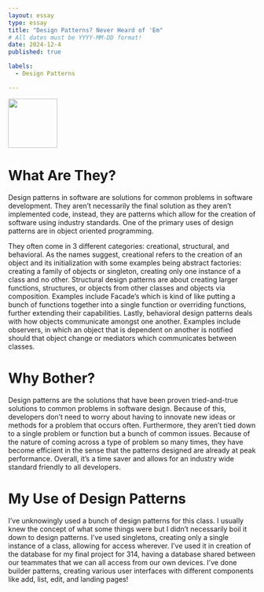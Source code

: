 ```yaml
---
layout: essay
type: essay
title: "Design Patterns? Never Heard of 'Em"
# All dates must be YYYY-MM-DD format!
date: 2024-12-4
published: true

labels:
  - Design Patterns

---
```

<img src="https://miro.medium.com/v2/resize:fit:1054/1*i8hFU86TqfhC0W28083U2w.png" height=100 height=100>

# What Are They?

Design patterns in software are solutions for common problems in software development. They aren’t necessarily the final solution as they aren’t implemented code, instead, they are patterns which allow for the creation of software using industry standards. One of the primary uses of design patterns are in object oriented programming. 

They often come in 3 different categories: creational, structural, and behavioral. As the names suggest, creational refers to the creation of an object and its initialization with some examples being abstract factories: creating a family of objects or singleton, creating only one instance of a class and no other. Structural design patterns are about creating larger functions, structures, or objects from other classes and objects via composition. Examples include Facade’s which is kind of like putting a bunch of functions together into a single function or overriding functions, further extending their capabilities. Lastly, behavioral design patterns deals with how objects communicate amongst one another. Examples include observers, in which an object that is dependent on another is notified should that object change or mediators which communicates between classes.

# Why Bother?

Design patterns are the solutions that have been proven tried-and-true solutions to common problems in software design. Because of this, developers don’t need to worry about having to innovate new ideas or methods for a problem that occurs often. Furthermore, they aren’t tied down to a single problem or function but a bunch of common issues. Because of the nature of coming across a type of problem so many times, they have become efficient in the sense that the patterns designed are already at peak performance. Overall, it’s a time saver and allows for an industry wide standard friendly to all developers. 

# My Use of Design Patterns

I’ve unknowingly used a bunch of design patterns for this class. I usually knew the concept of what some things were but I didn’t necessarily boil it down to design patterns. I’ve used singletons,  creating only a single instance of a class, allowing for access wherever. I’ve used it in creation of the database for my final project for 314, having a database shared between our teammates that we can all access from our own devices. I’ve done builder patterns, creating various user interfaces with different components like add, list, edit, and landing pages!